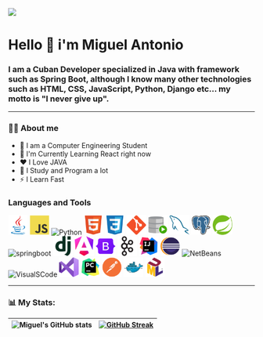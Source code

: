 <div id="header" aling="center">
    <img src="https://media0.giphy.com/media/v1.Y2lkPTc5MGI3NjExNDI5cGg2NmYxN3AyejdwcGgxZnVqcHNyd3Bkcmt3bjJiZmd5N3N4cyZlcD12MV9pbnRlcm5hbF9naWZfYnlfaWQmY3Q9Zw/HscDLzkO8EOTmgkhQP/giphy.gif" width="200" class="text-center">
    <h1 aling="center">Hello 👋 i'm Miguel Antonio</h1>
    <h3 aling="center">I am a Cuban Developer specialized in Java with framework such as Spring Boot, although I know many other technologies such as HTML, CSS, JavaScript, Python, Django etc... my motto is "I never give up".
    </h3>
</div>
 
--- 
### 👨‍💻 About me

- 📝 I am a Computer Engineering Student
- 🌱 I'm Currently Learning React right now
- ❤️ I Love JAVA
- 🔭 I Study and Program a lot
- ⚡ I Learn Fast 

<div aling="center">
    <h3>Languages and Tools</h3>
    <img src="https://raw.githubusercontent.com/devicons/devicon/6910f0503efdd315c8f9b858234310c06e04d9c0/icons/java/java-original.svg" title="Java" alt="Java" width="40" height="40">
    <img src="https://raw.githubusercontent.com/devicons/devicon/6910f0503efdd315c8f9b858234310c06e04d9c0/icons/javascript/javascript-original.svg" title="JavaScript" alt="JavaScript" width="40" height="40">
    <img src="https://upload.wikimedia.org/wikipedia/commons/thumb/0/0a/Python.svg/1200px-Python.svg.png" title="Python" alt="Python" width="40" height="40">
    <img src="https://raw.githubusercontent.com/devicons/devicon/6910f0503efdd315c8f9b858234310c06e04d9c0/icons/html5/html5-original.svg" title="HTML" alt="HTML5" width="40" height="40">
    <img src="https://raw.githubusercontent.com/devicons/devicon/6910f0503efdd315c8f9b858234310c06e04d9c0/icons/css3/css3-original.svg" title="CSS" alt="CSS" width="40" height="40">
    <img src="https://raw.githubusercontent.com/devicons/devicon/6910f0503efdd315c8f9b858234310c06e04d9c0/icons/git/git-original.svg" title="Git" alt="Git" height="40" width="40">
    <img src="https://raw.githubusercontent.com/devicons/devicon/6910f0503efdd315c8f9b858234310c06e04d9c0/icons/sqldeveloper/sqldeveloper-original.svg" title="SQL" alt="SQL" height="40" width="40">
    <img src="https://github.com/devicons/devicon/blob/master/icons/mysql/mysql-original.svg" title="MySQL" alt="MySQL" height="40" width="40">
    <img src="https://raw.githubusercontent.com/devicons/devicon/6910f0503efdd315c8f9b858234310c06e04d9c0/icons/postgresql/postgresql-original.svg" title="PostgreeSQL" alt="SQL" height="40" width="40">
    <img src="https://raw.githubusercontent.com/devicons/devicon/6910f0503efdd315c8f9b858234310c06e04d9c0/icons/spring/spring-original.svg" title="Spring Framework" alt="Spring Framework" height="40" width="40">
    <img src="https://encrypted-tbn0.gstatic.com/images?q=tbn:ANd9GcTcyn8QqjBWVi7oFXCPk_nBUatVuwVN6hyv1akvbqa7lw&s" title="springboot" alt="springboot" height="40" width="40">
    <img src="https://raw.githubusercontent.com/devicons/devicon/ca28c779441053191ff11710fe24a9e6c23690d6/icons/django/django-plain.svg" title="django" alt="django" height="40" width="40">
    <img src="https://raw.githubusercontent.com/devicons/devicon/ca28c779441053191ff11710fe24a9e6c23690d6/icons/angular/angular-original.svg" title="angular" alt="angular" height="40" width="40">
    <img src="https://raw.githubusercontent.com/devicons/devicon/ca28c779441053191ff11710fe24a9e6c23690d6/icons/bootstrap/bootstrap-original.svg" title="bootstrap" alt="bootstrap" height="40" width="40">
    <img src="https://raw.githubusercontent.com/devicons/devicon/ca28c779441053191ff11710fe24a9e6c23690d6/icons/apachekafka/apachekafka-original.svg" title="kafka" alt="kafka" height="40" width="40">
    <img src="https://raw.githubusercontent.com/devicons/devicon/6910f0503efdd315c8f9b858234310c06e04d9c0/icons/intellij/intellij-original.svg" title="Intellij Idea" alt="Intellij Idea" height="40" width="40">
    <img src="https://raw.githubusercontent.com/devicons/devicon/6910f0503efdd315c8f9b858234310c06e04d9c0/icons/eclipse/eclipse-original.svg" title="Eclipse" alt="IDE Eclipse" width="40" height="40">
    <img src="https://upload.wikimedia.org/wikipedia/commons/thumb/9/98/Apache_NetBeans_Logo.svg/800px-Apache_NetBeans_Logo.svg.png" title="NetBeans" alt="NetBeans" width="40" height="40">
    <img src="https://uxwing.com/wp-content/themes/uxwing/download/brands-and-social-media/visual-studio-code-icon.png" title="VisualSCode" alt="VisualSCode" width="40" height="40">
    <img src="https://raw.githubusercontent.com/devicons/devicon/6910f0503efdd315c8f9b858234310c06e04d9c0/icons/visualstudio/visualstudio-original.svg" title="Visual Studio Code" alt="VSC" height="40" width="40">
    <img src="https://raw.githubusercontent.com/devicons/devicon/ca28c779441053191ff11710fe24a9e6c23690d6/icons/pycharm/pycharm-original.svg" title="PyCharm" alt="PyCharm" height="40" width="40">
    <img src="https://raw.githubusercontent.com/devicons/devicon/6910f0503efdd315c8f9b858234310c06e04d9c0/icons/postman/postman-original.svg" title="Postman" alt="Postman" height="40" width="40">
    <img src="https://raw.githubusercontent.com/devicons/devicon/6910f0503efdd315c8f9b858234310c06e04d9c0/icons/docker/docker-original.svg" title="Docker" alt="Docker" height="40" width="40">
    <img src="https://raw.githubusercontent.com/devicons/devicon/6910f0503efdd315c8f9b858234310c06e04d9c0/icons/unifiedmodelinglanguage/unifiedmodelinglanguage-original.svg" title="UML" alt="UML" height="40" width="40">
</div>


---
###  📊 My Stats:

| ![Miguel's GitHub stats](https://github-readme-stats.vercel.app/api?username=MiguelAntonioRS&show_icons=true&theme=radical) | [![GitHub Streak](https://streak-stats.demolab.com?user=MiguelAntonioRS&theme=radical)](https://git.io/streak-stats) |
| --- | --- |
